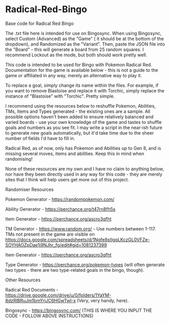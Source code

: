 # Radical-Red-Bingo
Base code for Radical Red Bingo

The .txt file here is intended for use on Bingosync. When using Bingosync, select Custom (Advanced) as the "Game" ( it should be at the bottom of the dropdown), and Randomized as the "Variant". Then, paste the JSON file into the "Board" - this will generate a board from 25 random squares. I recommend Lockout as the mode, but both should work pretty well.

This code is intended to be used for Bingo with Pokemon Radical Red. Documentation for the game is available below - this is not a guide to the game or affiliated in any way, merely an alternative way to play it.

To replace a goal, simply change its name within the files. For example, if you want to remove Blastoise and replace it with Torchic, simply replace the instance of "Blastoise" with "Torchic". Pretty simple.

I recommend using the resources below to reshuffle Pokemon, Abilities, TMs, Items and Types generated - the existing ones are a sample. All possible options haven't been added to ensure relatively balanced and varied boards - use your own knowledge of the game and tastes to shuffle goals and numbers as you see fit. I may write a script in the near-ish future to generate new goals automatically, but it'd take time due to the sheer number of fields I'd have to fill in.

Radical Red, as of now, only has Pokemon and Abilities up to Gen 8, and is missing several moves, items and abilities. Keep this in mind when randomising!

None of these resources are my own and I have no claim to anything below, nor have they been directly used in any way for this code - they are merely sites that I think will help users get more out of this project.

Randomiser Resources

Pokemon Generator - https://randompokemon.com/

Ability Generator - https://perchance.org/t47rn8fh5s

Item Generator - https://perchance.org/ascro3qfht

TM Generator - https://www.random.org/ - Use numbers between 1-117. TMs not present in the game are visible on https://docs.google.com/spreadsheets/d/1Ngfe8stIgqLKczGL0VFZe-SOYHAOZpDae1j9NJhr_fg/edit#gid=1081237399

Item Generator - https://perchance.org/ascro3qfht

Type Generator - https://perchance.org/pokemon-types (will often generate two types - there are two type-related goals in the bingo, though).

Other Resources

Radical Red Documents - https://drive.google.com/drive/u/0/folders/1YaYM-8dzRlBRuJm1bmYrjJC6HGwTwl-x (Very, very handy, here).

Bingosync - https://bingosync.com/ (THIS IS WHERE YOU INPUT THE CODE - FOLLOW ABOVE INSTRUCTIONS)
